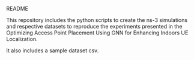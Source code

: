 README

This repository includes the python scripts to create the ns-3 simulations and respective datasets to reproduce the 
experiments presented in the Optimizing Access Point Placement Using GNN for Enhancing Indoors UE Localization.

It also includes a sample dataset csv.
